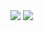 <picture>
<source 
  srcset="https://github-readme-stats-xfl03.vercel.app/api?username=xfl03&hide=contribs&show_icons=true&theme=github_dark&count_private=true&include_all_commits=true&hide_rank=true&disable_animations=true&hide_border=true&card_width=300&cache_seconds=86400"
  media="(prefers-color-scheme: dark)"
/>
<source
  srcset="https://github-readme-stats-xfl03.vercel.app/api?username=xfl03&hide=contribs&show_icons=true&theme=graywhite&count_private=true&include_all_commits=true&hide_rank=true&disable_animations=true&hide_border=true&card_width=300&cache_seconds=86400"
  media="(prefers-color-scheme: light), (prefers-color-scheme: no-preference)"
/>
<img src="https://github-readme-stats-xfl03.vercel.app/api?username=xfl03&hide=contribs&show_icons=true&theme=graywhite&count_private=true&include_all_commits=true&hide_rank=true&disable_animations=true&hide_border=true&card_width=300&cache_seconds=86400" />
</picture>
<picture>
<source 
  srcset="https://github-readme-stats-xfl03.vercel.app/api/top-langs/?username=xfl03&layout=compact&theme=github_dark&hide_border=true&hide=CSS,HTML,jupyter%20notebook&cache_seconds=86400)](https://github.com/xfl03"
  media="(prefers-color-scheme: dark)"
/>
<source
  srcset="https://github-readme-stats-xfl03.vercel.app/api/top-langs/?username=xfl03&layout=compact&theme=graywhite&hide_border=true&hide=CSS,HTML,jupyter%20notebook&cache_seconds=86400)](https://github.com/xfl03"
  media="(prefers-color-scheme: light), (prefers-color-scheme: no-preference)"
/>
<img src="https://github-readme-stats-xfl03.vercel.app/api/top-langs/?username=xfl03&layout=compact&theme=graywhite&hide_border=true&hide=CSS,HTML,jupyter%20notebook&cache_seconds=86400)](https://github.com/xfl03" />
</picture>

